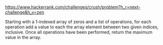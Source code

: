 https://www.hackerrank.com/challenges/crush/problem?h_r=next-challenge&h_v=zen

Starting with a 1-indexed array of zeros and a list of operations, for each operation add a value to each the array 
element between two given indices, inclusive. Once all operations have been performed, return the maximum value in the array.
